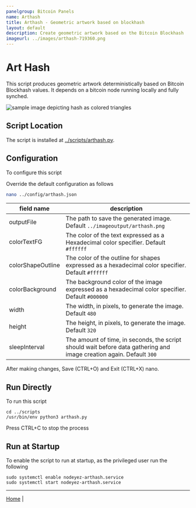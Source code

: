 ```yaml
---
panelgroup: Bitcoin Panels
name: Arthash
title: Arthash - Geometric artwork based on blockhash
layout: default
description: Create geometric artwork based on the Bitcoin Blockhash
imageurl: ../images/arthash-719360.png
---
```


# Art Hash

This script produces geometric artwork deterministically based on Bitcoin
Blockhash values. It depends on a bitcoin node running locally and fully
synched.


![sample image depicting hash as colored triangles](../images/arthash-719360.png)

## Script Location

The script is installed at 
[../scripts/arthash.py](../scripts/arthash.py). 

## Configuration

To configure this script

Override the default configuration as follows

```sh
nano ../config/arthash.json
```

| field name | description |
| --- | --- |
| outputFile | The path to save the generated image. Default `../imageoutput/arthash.png` |
| colorTextFG | The color of the text expressed as a Hexadecimal color specifier. Default `#ffffff` |
| colorShapeOutline | The color of the outline for shapes expressed as a hexadecimal color specifier. Default `#ffffff` |
| colorBackground | The background color of the image expressed as a hexadecimal color specifier. Default `#000000` |
| width | The width, in pixels, to generate the image. Default `480` |
| height | The height, in pixels, to generate the image. Default `320` |
| sleepInterval | The amount of time, in seconds, the script should wait before data gathering and image creation again. Default `300` |

After making changes, Save (CTRL+O) and Exit (CTRL+X) nano.

## Run Directly

To run this script

```shell
cd ../scripts
/usr/bin/env python3 arthash.py
```

Press CTRL+C to stop the process


## Run at Startup

To enable the script to run at startup, as the privileged user run the following

```shell
sudo systemctl enable nodeyez-arthash.service
sudo systemctl start nodeyez-arthash.service
```

---

[Home](../) | 

